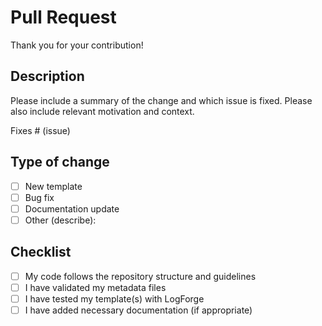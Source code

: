 # Pull Request

Thank you for your contribution!

## Description
Please include a summary of the change and which issue is fixed. Please also include relevant motivation and context.

Fixes # (issue)

## Type of change
- [ ] New template
- [ ] Bug fix
- [ ] Documentation update
- [ ] Other (describe):

## Checklist
- [ ] My code follows the repository structure and guidelines
- [ ] I have validated my metadata files
- [ ] I have tested my template(s) with LogForge
- [ ] I have added necessary documentation (if appropriate) 